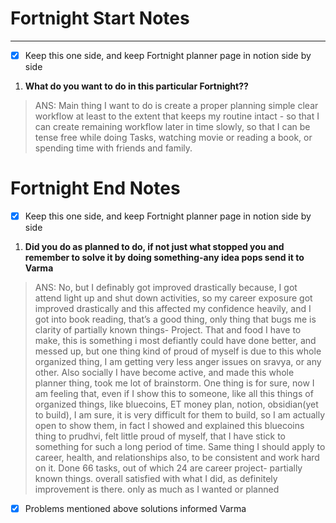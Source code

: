
# Fortnight Start Notes

---

- [x] Keep this one side, and keep Fortnight planner page in notion side by side

1. **What do you want to do in this particular Fortnight??**
> ANS: Main thing I want to do is create a proper planning simple clear workflow at least to the extent that keeps my routine intact - so that I can create remaining workflow later in time slowly, so that I can be tense free while doing Tasks, watching movie or reading a book, or spending time with friends and family.


# Fortnight End Notes

- [x] Keep this one side, and keep Fortnight planner page in notion side by side

1. **Did you do as planned to do, if not just what stopped you and remember to solve it by doing something-any idea pops send it to Varma**

> ANS: No, but I definably got improved drastically because, I got attend light up and shut down activities, so my career exposure got improved drastically and this affected my confidence heavily, and I got into book reading, that’s a good thing, only thing that bugs me is clarity of partially known things- Project. That and food I have to make, this is something i most defiantly could have done better, and messed up, but one thing kind of proud of myself is due to this whole organized thing, I am getting very less anger issues on sravya, or any other. Also socially I have become active, and made this whole planner thing, took me lot of brainstorm. One thing is for sure, now I am feeling that, even if I show this to someone, like all this things of organized things, like bluecoins, ET money plan, notion, obsidian(yet to build), I am sure, it is very difficult for them to build, so I am actually open to show them, in fact I showed and explained this bluecoins thing to prudhvi, felt little proud of myself, that I have stick to something for such a long period of time. Same thing I should apply to career, health, and relationships also, to be consistent and work hard on it. Done 66 tasks, out of which 24 are career project- partially known things. overall satisfied with what I did, as definitely improvement is there. only as much as I wanted or planned

- [x] Problems mentioned above solutions informed Varma

